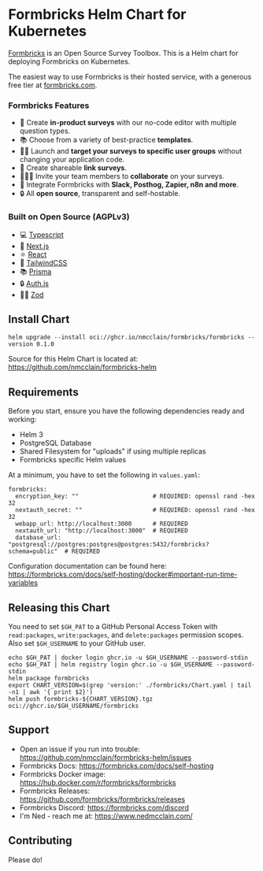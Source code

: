 # Formbricks Helm Chart for Kubernetes

[Formbricks](https://github.com/formbricks/formbricks) is an Open Source Survey Toolbox.
This is a Helm chart for deploying Formbricks on Kubernetes.

The easiest way to use Formbricks is their hosted service, with a generous free tier at [formbricks.com](https://formbricks.com/).

### Formbricks Features

- 📲 Create **in-product surveys** with our no-code editor with multiple question types.
- 📚 Choose from a variety of best-practice **templates**.
- 👩🏻 Launch and **target your surveys to specific user groups** without changing your application code.
- 🔗 Create shareable **link surveys**.
- 👨‍👩‍👦 Invite your team members to **collaborate** on your surveys.
- 🔌 Integrate Formbricks with **Slack, Posthog, Zapier, n8n and more**.
- 🔒 All **open source**, transparent and self-hostable.

### Built on Open Source (AGPLv3)

- 💻 [Typescript](https://www.typescriptlang.org/)
- 🚀 [Next.js](https://nextjs.org/)
- ⚛️ [React](https://reactjs.org/)
- 🎨 [TailwindCSS](https://tailwindcss.com/)
- 📚 [Prisma](https://prisma.io/)
- 🔒 [Auth.js](https://authjs.dev/)
- 🧘‍♂️ [Zod](https://zod.dev/)

## Install Chart

```
helm upgrade --install oci://ghcr.io/nmcclain/formbricks/formbricks --version 0.1.0
```

Source for this Helm Chart is located at: https://github.com/nmcclain/formbricks-helm

## Requirements
Before you start, ensure you have the following dependencies ready and working:

* Helm 3
* PostgreSQL Database
* Shared Filesystem for "uploads" if using multiple replicas
* Formbricks specific Helm values

At a minimum, you have to set the following in `values.yaml`:

```
formbricks:
  encryption_key: ""                     # REQUIRED: openssl rand -hex 32
  nextauth_secret: ""                    # REQUIRED: openssl rand -hex 32
  webapp_url: http://localhost:3000      # REQUIRED
  nextauth_url: "http://localhost:3000"  # REQUIRED
  database_url: "postgresql://postgres:postgres@postgres:5432/formbricks?schema=public"  # REQUIRED
```

Configuration documentation can be found here: https://formbricks.com/docs/self-hosting/docker#important-run-time-variables

## Releasing this Chart
You need to set `$GH_PAT` to a GitHub Personal Access Token with `read:packages`, `write:packages`, and `delete:packages` permission scopes.  Also set `$GH_USERNAME` to your GitHub user.

```
echo $GH_PAT | docker login ghcr.io -u $GH_USERNAME --password-stdin
echo $GH_PAT | helm registry login ghcr.io -u $GH_USERNAME --password-stdin
helm package formbricks
export CHART_VERSION=$(grep 'version:' ./formbricks/Chart.yaml | tail -n1 | awk '{ print $2}')
helm push formbricks-${CHART_VERSION}.tgz oci://ghcr.io/$GH_USERNAME/formbricks
```

## Support
* Open an issue if you run into trouble: https://github.com/nmcclain/formbricks-helm/issues
* Formbricks Docs: https://formbricks.com/docs/self-hosting
* Formbricks Docker image: https://hub.docker.com/r/formbricks/formbricks
* Formbricks Releases: https://github.com/formbricks/formbricks/releases
* Formbricks Discord: https://formbricks.com/discord
* I'm Ned - reach me at: https://www.nedmcclain.com/

## Contributing
Please do!
